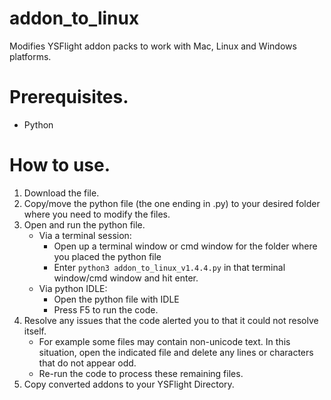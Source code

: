 # addon_to_linux
Modifies YSFlight addon packs to work with Mac, Linux and Windows platforms.

# Prerequisites.
- Python

# How to use.
1. Download the file.
2. Copy/move the python file (the one ending in .py) to your desired folder where you need to modify the files.
3. Open and run the python file.
   - Via a terminal session:
     - Open up a terminal window or cmd window for the folder where you placed the python file
     -  Enter ```python3 addon_to_linux_v1.4.4.py``` in that terminal window/cmd window and hit enter.
   - Via python IDLE:
     - Open the python file with IDLE
     - Press F5 to run the code.
4. Resolve any issues that the code alerted you to that it could not resolve itself. 
   - For example some files may contain non-unicode text. In this situation, open the indicated file and delete any lines or characters that do not appear odd.
   - Re-run the code to process these remaining files.
5.  Copy converted addons to your YSFlight Directory.    
